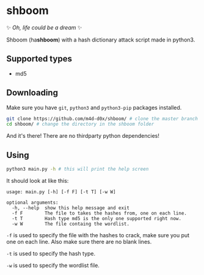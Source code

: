 # **shboom**
✨ *Oh, life could be a dream* ✨

Shboom (ha**shboom**) with a hash dictionary attack script made in python3.

## Supported types
- md5
## Downloading
Make sure you have `git`, `python3` and `python3-pip` packages installed.
```bash
git clone https://github.com/m4d-d0x/shboom/ # clone the master branch
cd shboom/ # change the directory in the shboom folder
```
And it's there! There are no thirdparty python dependencies!
## Using
```bash
python3 main.py -h # this will print the help screen
```
It should look at like this:
```
usage: main.py [-h] [-f F] [-t T] [-w W]

optional arguments:
  -h, --help  show this help message and exit
  -f F        The file to takes the hashes from, one on each line.
  -t T        Hash type md5 is the only one supported right now.
  -w W        The file containg the wordlist.
```

`-f` is used to specify the file with the hashes to crack, make sure you put one on each line. Also make sure there are no blank lines.

`-t` is used to specify the hash type. 

`-w` is used to specify the wordlist file.
